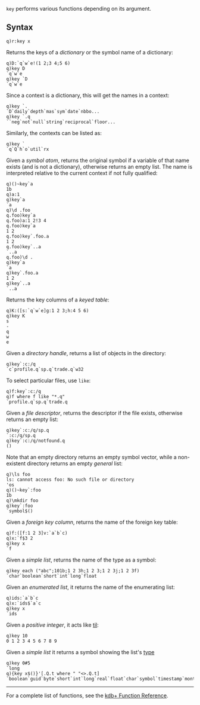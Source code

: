 `key` performs various functions depending on its argument.

Syntax
------

    q)r:key x

Returns the keys of a *dictionary* or the symbol name of a dictionary:

    q)D:`q`w`e!(1 2;3 4;5 6)
    q)key D
    `q`w`e
    q)key `D
    `q`w`e

Since a context is a dictionary, this will get the names in a context:

    q)key `.
    `D`daily`depth`mas`sym`date`nbbo...
    q)key `.q
    ``neg`not`null`string`reciprocal`floor...

Similarly, the contexts can be listed as:

    q)key `
    `q`Q`h`o`util`rx

Given a *symbol atom*, returns the original symbol if a variable of that name exists (and is not a dictionary), otherwise returns an empty list. The name is interpreted relative to the current context if not fully qualified:

    q)()~key`a
    1b
    q)a:1
    q)key`a
    `a
    q)\d .foo
    q.foo)key`a
    q.foo)a:1 2!3 4
    q.foo)key`a
    1 2
    q.foo)key`.foo.a
    1 2
    q.foo)key`..a
    `..a
    q.foo)\d .
    q)key`a
    `a
    q)key`.foo.a
    1 2
    q)key`..a
    `..a

Returns the key columns of a *keyed table*:

    q)K:([s:`q`w`e]g:1 2 3;h:4 5 6)
    q)key K
    s
    -
    q
    w
    e

Given a *directory handle*, returns a list of objects in the directory:

    q)key`:c:/q
    `c`profile.q`sp.q`trade.q`w32

To select particular files, use `like`:

    q)f:key`:c:/q
    q)f where f like "*.q"
    `profile.q`sp.q`trade.q

Given a *file descriptor*, returns the descriptor if the file exists, otherwise returns an empty list:

    q)key`:c:/q/sp.q
    `:c:/q/sp.q
    q)key`:c:/q/notfound.q
    ()

Note that an empty directory returns an empty symbol vector, while a non-existent directory returns an empty *general* list:

    q)\ls foo
    ls: cannot access foo: No such file or directory
    'os
    q)()~key`:foo
    1b
    q)\mkdir foo
    q)key`:foo
    `symbol$()

Given a *foreign key column*, returns the name of the foreign key table:

    q)f:([f:1 2 3]v:`a`b`c)
    q)x:`f$3 2
    q)key x
    `f

Given a *simple list*, returns the name of the type as a symbol:

    q)key each ("abc";101b;1 2 3h;1 2 3;1 2 3j;1 2 3f)
    `char`boolean`short`int`long`float

Given an *enumerated list*, it returns the name of the enumerating list:

    q)ids:`a`b`c
    q)x:`ids$`a`c
    q)key x
    `ids

Given a *positive integer*, it acts like [til](Reference/til "wikilink"):

    q)key 10
    0 1 2 3 4 5 6 7 8 9

Given a *simple list* it returns a symbol showing the list's [type](Reference/type "wikilink")

    q)key 0#5
    `long
    q){key x$()}'[.Q.t where " "<>.Q.t]
    `boolean`guid`byte`short`int`long`real`float`char`symbol`timestamp`month`date`datetime`timespan`minute`second`time

------------------------------------------------------------------------

For a complete list of functions, see the [kdb+ Function Reference](Reference "wikilink").
